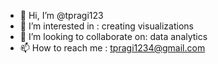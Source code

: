 - 👋 Hi, I’m @tpragi123
- 👀 I’m interested in : creating visualizations
- 💞️ I’m looking to collaborate on: data analytics
- 📫 How to reach me : tpragi1234@gmail.com
  

<!---
tpragi123/tpragi123 is a ✨ special ✨ repository because its `README.md` (this file) appears on your GitHub profile.
You can click the Preview link to take a look at your changes.
--->
